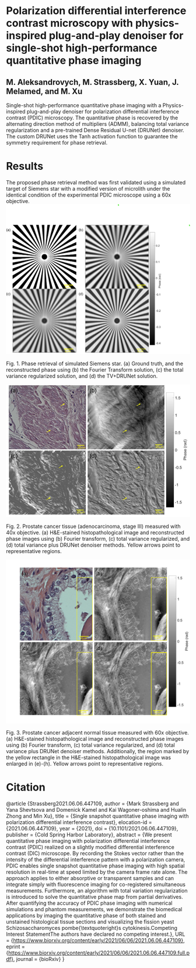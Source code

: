 # Polarization differential interference contrast microscopy with physics-inspired plug-and-play denoiser for single-shot high-performance quantitative phase imaging
## M. Aleksandrovych, M. Strassberg, X. Yuan, J. Melamed, and M. Xu

Single-shot high-performance quantitative phase imaging with a Physics-inspired plug-and-play denoiser for polarization differential interference contrast (PDIC) microscopy. The quantitative phase is recovered by the alternating direction method of multipliers (ADMM), balancing total variance regularization and a pre-trained Dense Residual U-net (DRUNet) denoiser. The custom DRUNet uses the Tanh activation function to guarantee the symmetry requirement for phase retrieval.

# Results
The proposed phase retrieval method was first validated using a simulated target of Siemens star with a modified version of microlith  under the identical condition of the experimental PDIC microscope using a 60x objective. 
![Alt text](results/simens_all.png "Fig. 1. Phase retrieval of simulated Siemens star. (a) Ground truth, and the reconstructed phase using (b) the Fourier Transform solution, (c) the total variance regularized solution, and (d) the TV+DRUNet solution.")

Fig. 1. Phase retrieval of simulated Siemens star. (a) Ground truth, and the reconstructed phase using (b) the Fourier Transform solution, (c) the total variance regularized solution, and (d) the TV+DRUNet solution.

![Alt text](results/40x-cancer-tissue.jpg "Fig. 2. Prostate cancer tissue (adenocarcinoma, stage III) measured with 40x objective. (a) H&E-stained histopathological image and reconstructed phase images using (b) Fourier transform, (c) total variance regularized, and (d) total variance plus DRUNet denoiser methods. Yellow arrows point to representative regions.")

Fig. 2. Prostate cancer tissue (adenocarcinoma, stage III) measured with 40x objective. (a) H&E-stained histopathological image and reconstructed phase images using (b) Fourier transform, (c) total variance regularized, and (d) total variance plus DRUNet denoiser methods. Yellow arrows point to representative regions.


![Alt text](results/60x-cancer-tissue.png "Fig. 3. Prostate cancer adjacent normal tissue measured with 60x objective. (a) H&E-stained histopathological image and reconstructed phase images using (b) Fourier transform, (c) total variance regularized, and (d) total variance plus DRUNet denoiser methods. Additionally, the region marked by the yellow rectangle in the H&E-stained histopathological image was enlarged in (e)-(h). Yellow arrows point to representative regions.")

Fig. 3. Prostate cancer adjacent normal tissue measured with 60x objective. (a) H&E-stained histopathological image and reconstructed phase images using (b) Fourier transform, (c) total variance regularized, and (d) total variance plus DRUNet denoiser methods. Additionally, the region marked by the yellow rectangle in the H&E-stained histopathological image was enlarged in (e)-(h). Yellow arrows point to representative regions.

# Citation
@article {Strassberg2021.06.06.447109,
	author = {Mark Strassberg and Yana Shevtsova and Domenick Kamel and Kai Wagoner-oshima and Hualin Zhong and Min Xu},
	title = {Single snapshot quantitative phase imaging with polarization differential interference contrast},
	elocation-id = {2021.06.06.447109},
	year = {2021},
	doi = {10.1101/2021.06.06.447109},
	publisher = {Cold Spring Harbor Laboratory},
	abstract = {We present quantitative phase imaging with polarization differential interference contrast (PDIC) realized on a slightly modified differential interference contrast (DIC) microscope. By recording the Stokes vector rather than the intensity of the differential interference pattern with a polarization camera, PDIC enables single snapshot quantitative phase imaging with high spatial resolution in real-time at speed limited by the camera frame rate alone. The approach applies to either absorptive or transparent samples and can integrate simply with fluorescence imaging for co-registered simultaneous measurements. Furthermore, an algorithm with total variation regularization is introduced to solve the quantitative phase map from partial derivatives. After quantifying the accuracy of PDIC phase imaging with numerical simulations and phantom measurements, we demonstrate the biomedical applications by imaging the quantitative phase of both stained and unstained histological tissue sections and visualizing the fission yeast Schizosaccharomyces pombe{\textquoteright}s cytokinesis.Competing Interest StatementThe authors have declared no competing interest.},
	URL = {https://www.biorxiv.org/content/early/2021/06/06/2021.06.06.447109},
	eprint = {https://www.biorxiv.org/content/early/2021/06/06/2021.06.06.447109.full.pdf},
	journal = {bioRxiv}
}
